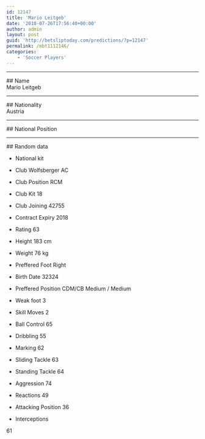 ```yaml
---
id: 12147
title: 'Mario Leitgeb'
date: '2010-07-26T17:56:40+00:00'
author: admin
layout: post
guid: 'http://betsliptoday.com/predictions/?p=12147'
permalink: /mbt1112146/
categories:
    - 'Soccer Players'
---
```


- - - - - -

\## Name  
 Mario Leitgeb

- - - - - -

\## Nationality  
 Austria

- - - - - -

\## National Position

- - - - - -

\## Random data

- National kit
- Club
 Wolfsberger AC

- Club Position
 RCM

- Club Kit
 18

- Club Joining
 42755

- Contract Expiry
 2018

- Rating
 63

- Height
 183 cm

- Weight
 76 kg

- Preffered Foot
 Right

- Birth Date
 32324

- Preffered Position
 CDM/CB Medium / Medium

- Weak foot
 3

- Skill Moves
 2

- Ball Control
 65

- Dribbling
 55

- Marking
 62

- Sliding Tackle
 63

- Standing Tackle
 64

- Aggression
 74

- Reactions
 49

- Attacking Position
 36

- Interceptions

 61